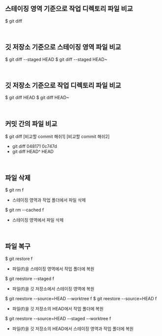 ## 스테이징 영역 기준으로 작업 디렉토리 파일 비교
$ git diff

<br>

## 깃 저장소 기준으로 스테이징 영역 파일 비교
$ git diff --staged HEAD
$ git diff --staged HEAD~

<br>

## 깃 저장소 기준으로 작업 디렉토리 파일 비교
$ git diff HEAD
$ git diff HEAD~

<br>

## 커밋 간의 파일 비교
$ git diff [비교할 commit 해쉬1] [비교할 commit 해쉬2]
- git diff 048171 0c747d
- git diff HEAD^ HEAD

<br>

## 파일 삭제
$ git rm f
- 스테이징 영역과 작업 폴더에서 파일 삭제

$ git rm --cached f
- 스테이징 영역에서 파일 삭제

<br>

## 파일 복구
$ git restore f 
- 파일(f)을 스테이징 영역에서 작업 폴더에 복원

$ git reestore --staged f
- 파일(f)을 깃 저장소에서 스테이징 영역에 복원

$ git reestore --source=HEAD --worktree f
$ git reestore --source=HEAD f
- 파일(f)을 깃 저장소의 HEAD에서 작업 폴더에 복원

$ git reestore --source=HEAD --staged --worktree f
- 파일(f)을 깃 저장소의 HEAD에서 스테이징 영역과 작업 폴더에 복원
